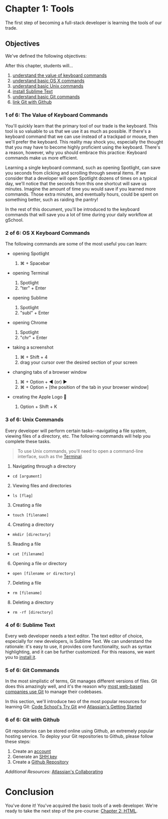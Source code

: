 # Chapter 1: Tools
The first step of becoming a full-stack developer is learning the tools of our trade.  

## Objectives
We've defined the following objectives:

After this chapter, students will...

1. [understand the value of keyboard commands][1]
2. [understand basic OS X commands][2]
3. [understand basic Unix commands][3]
4. [install Sublime Text][4]
5. [understand basic Git commands][5]
6. [link Git with Github][6]

### 1 of 6: The Value of Keyboard Commands
You'll quickly learn that the primary tool of our trade is the keyboard. This tool is so valuable to us that we use it as much as possible. If there's a keyboard command that we can use instead of a trackpad or mouse, then we'll prefer the keyboard. This reality may shock you, especially the thought that you may have to become highly proficient using the keyboard. There's a reason, however, why you should embrace this practice: Keyboard commands make us more efficient.

Learning a single keyboard command, such as opening Spotlight, can save you seconds from clicking and scrolling through several items. If we consider that a developer will open Spotlight dozens of times on a typical day, we'll notice that the seconds from this one shortcut will save us minutes. Imagine the amount of time you would save if you learned more commands. Those extra minutes, and eventually hours, could be spent on something better, such as raiding the pantry!

In the rest of this document, you'll be introduced to the keyboard commands that will save you a lot of time during your daily workflow at gSchool.

### 2 of 6: OS X Keyboard Commands
The following commands are some of the most useful you can learn:

- opening Spotlight
    1. ⌘ + Spacebar

- opening Terminal
    1. Spotlight
    2. "ter" + Enter

- opening Sublime
    1. Spotlight
    2. "subl" + Enter

- opening Chrome
    1. Spotlight
    2. "chr" + Enter

- taking a screenshot
    1. ⌘ + Shift + 4
    2. drag your cursor over the desired section of your screen

- changing tabs of a browser window
    1. ⌘ + Option + ◀ (or) ▶
    2. ⌘ + Option + [the position of the tab in your browser window]

- creating the Apple Logo 
    1. Option + Shift + K

### 3 of 6: Unix Commands
Every developer will perform certain tasks--navigating a file system, viewing files of a directory, etc. The following commands will help you complete these tasks.

> To use Unix commands, you'll need to open a command-line interface, such as the [Terminal][2].

1. Navigating through a directory
  - `cd [argument]`
2. Viewing files and directories
  - `ls [flag]`
3. Creating a file
  - `touch [filename]`
4. Creating a directory
  - `mkdir [directory]`
5. Reading a file
  - `cat [filename]`
6. Opening a file or directory
  - `open [filename or directory]`
7. Deleting a file
  - `rm [filename]`
8. Deleting a directory
  - `rm -rf [directory]`

### 4 of 6: Sublime Text
Every web developer needs a text editor. The text editor of choice, especially for new developers, is Sublime Text. We can understand the rationale: it's easy to use, it provides core functionality, such as syntax highlighting, and it can be further customized. For this reasons, we want you to [install it][41].

### 5 of 6: Git Commands
In the most simplistic of terms, Git manages different versions of files. Git does this amazingly well, and it's the reason why [most web-based companies use Git][51] to manage their codebases.

In this section, we'll introduce two of the most popular resources for learning Git: [Code School's Try Git][52] and [Atlassian's Getting Started][53]

### 6 of 6: Git with Github
Git repositories can be stored online using Github, an extremely popular hosting service. To deploy your Git repositories to Github, please follow these steps:

1. Create an [account][61]
2. Generate an [SHH key][62]
3. Create a [Github Repository][63]

*Additional Resources*: [Atlassian's Collaborating][64]

# Conclusion
You've done it! You've acquired the basic tools of a web developer. We're ready to take the next step of the pre-course: [Chapter 2: HTML][next-page].

[1]: #1-of-6-the-value-of-keyboard-commands
[2]: #2-of-6-os-x-keyboard-commands

[3]: #3-of-6-unix-commands

[4]: #4-of-6-sublime-text
[41]: http://www.sublimetext.com/3

[5]: #5-of-6-git-commands
[51]: http://git-scm.com/#companies-projects
[52]: https://try.github.io/levels/1/challenges/1
[53]: https://www.atlassian.com/git/tutorials/setting-up-a-repository

[6]: #6-of-6-git-with-github
[61]: https://github.com/join
[62]: https://help.github.com/articles/generating-ssh-keys/
[63]: https://help.github.com/articles/create-a-repo/
[64]: https://www.atlassian.com/git/tutorials/syncing

[next-page]: ../_02_html
